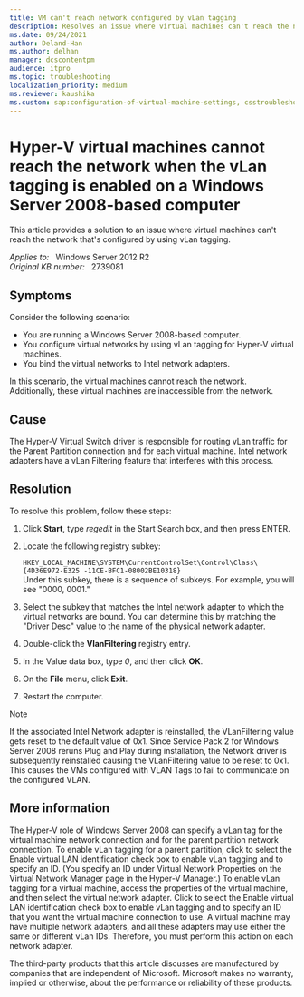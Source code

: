 ```yaml
---
title: VM can't reach network configured by vLan tagging
description: Resolves an issue where virtual machines can't reach the network that's configured by using vLan tagging.
ms.date: 09/24/2021
author: Deland-Han
ms.author: delhan
manager: dcscontentpm
audience: itpro
ms.topic: troubleshooting
localization_priority: medium
ms.reviewer: kaushika
ms.custom: sap:configuration-of-virtual-machine-settings, csstroubleshoot
---
```

# Hyper-V virtual machines cannot reach the network when the vLan tagging is enabled on a Windows Server 2008-based computer

This article provides a solution to an issue where virtual machines can't reach the network that's configured by using vLan tagging.

_Applies to:_ &nbsp; Windows Server 2012 R2  
_Original KB number:_ &nbsp; 2739081

## Symptoms

Consider the following scenario:

- You are running a Windows Server 2008-based computer.
- You configure virtual networks by using vLan tagging for Hyper-V virtual machines.
- You bind the virtual networks to Intel network adapters.

In this scenario, the virtual machines cannot reach the network. Additionally, these virtual machines are inaccessible from the network.

## Cause

The Hyper-V Virtual Switch driver is responsible for routing vLan traffic for the Parent Partition connection and for each virtual machine. Intel network adapters have a vLan Filtering feature that interferes with this process.

## Resolution

To resolve this problem, follow these steps:

1. Click **Start**, type *regedit* in the Start Search box, and then press ENTER.
2. Locate the following registry subkey:

    `HKEY_LOCAL_MACHINE\SYSTEM\CurrentControlSet\Control\Class\{4D36E972-E325 -11CE-BFC1-08002BE10318}`  
    Under this subkey, there is a sequence of subkeys. For example, you will see "0000, 0001."
3. Select the subkey that matches the Intel network adapter to which the virtual networks are bound. You can determine this by matching the "Driver Desc" value to the name of the physical network adapter.
4. Double-click the **VlanFiltering** registry entry.
5. In the Value data box, type *0*, and then click **OK**.
6. On the **File** menu, click **Exit**.
7. Restart the computer.

> [!NOTE]
> If the associated Intel Network adapter is reinstalled, the VLanFiltering value gets reset to the default value of 0x1. Since Service Pack 2 for Windows Server 2008 reruns Plug and Play during installation, the Network driver is subsequently reinstalled causing the VLanFiltering value to be reset to 0x1. This causes the VMs configured with VLAN Tags to fail to communicate on the configured VLAN.

## More information

The Hyper-V role of Windows Server 2008 can specify a vLan tag for the virtual machine network connection and for the parent partition network connection. To enable vLan tagging for a parent partition, click to select the Enable virtual LAN identification check box to enable vLan tagging and to specify an ID. (You specify an ID under Virtual Network Properties on the Virtual Network Manager page in the Hyper-V Manager.)
To enable vLan tagging for a virtual machine, access the properties of the virtual machine, and then select the virtual network adapter. Click to select the Enable virtual LAN identification check box to enable vLan tagging and to specify an ID that you want the virtual machine connection to use. A virtual machine may have multiple network adapters, and all these adapters may use either the same or different vLan IDs. Therefore, you must perform this action on each network adapter.

The third-party products that this article discusses are manufactured by companies that are independent of Microsoft. Microsoft makes no warranty, implied or otherwise, about the performance or reliability of these products.
